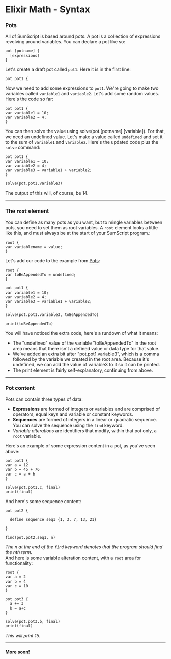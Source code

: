 # Elixir Math - Syntax

### Pots
All of SumScript is based around pots. A pot is a collection of expressions revolving around variables. You can declare a pot like so:
```
pot [potname] {
  [expressions]
}
```

Let's create a draft pot called `pot1`. Here it is in the first line:
```
pot pot1 {
```

Now we need to add some expressions to `pot1`. We're going to make two variables called `variable1` and `variable2`. Let's add some random values. Here's the code so far:
```
pot pot1 {
var variable1 = 10;
var variable2 = 4;
}
```

You can then solve the value using solve(pot.[potname].[variable]). For that, we need an undefined value. Let's make a value called `undefined` and set it to the sum of `variable1` and `variable2`. Here's the updated code plus the `solve` command:
```
pot pot1 {
var variable1 = 10;
var variable2 = 4;
var variable3 = variable1 + variable2;
}

solve(pot.pot1.variable3)
```

The output of this will, of course, be 14.

---

### The `root` element
You can define as many pots as you want, but to mingle variables between pots, you need to set them as root variables. A `root` element looks a little like this, and must always be at the start of your SumScript program.:
```
root {
var variablename = value;
}
```

Let's add our code to the example from [Pots](#Pots):
```
root {
var toBeAppendedTo = undefined;
}

pot pot1 {
var variable1 = 10;
var variable2 = 4;
var variable3 = variable1 + variable2;
}

solve(pot.pot1.variable3, toBeAppendedTo)

print(toBeAppendedTo)
```

You will have noticed the extra code, here's a rundown of what it means:
* The "undefined" value of the variable "toBeAppendedTo" in the root area means that there isn't a defined value or data type for that value.
* We've added an extra bit after "pot.pot1.variable3", which is a comma followed by the variable we created in the root area. Because it's undefined, we can add the value of variable3 to it so it can be printed.
* The print element is fairly self-explanatory, continuing from above.

---

### Pot content
Pots can contain three types of data:
* **Expressions** are formed of integers or variables and are comprised of operators, equal keys and variable or constant keywords.
* **Sequences** are formed of integers in a linear or quadratic sequence. You can solve the sequence using the `find` keyword.
* *Variable alterations* are identifiers that modify, within that pot only, a `root` variable.

Here's an example of some expression content in a pot, as you've seen above:
```
pot pot1 {
var a = 12
var b = 45 + 76
var c = a + b
}

solve(pot.pot1.c, final)
print(final)
```
And here's some sequence content:
```
pot pot2 {

  define sequence seq1 {1, 3, 7, 13, 21}
  
}

find(pot.pot2.seq1, n)
```
_The n at the end of the `find` keyword denotes that the program should find the nth term._
<br>
And here is some variable alteration content, with a `root` area for functionality:
```
root {
var a = 2
var b = 4
var c = 10
}

pot pot3 {
  a += 3
  b = a+c
}

solve(pot.pot3.b, final)
print(final)
```
_This will print 15._

---

#### More soon!
